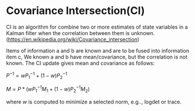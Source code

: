 # Covariance Intersection(CI)

CI is an algorithm for combine two or more estimates of state variables in a Kalman filter when the correlation between them is unknown. (https://en.wikipedia.org/wiki/Covariance_intersection)

Items of information a and b are known and are to be fused into information item c, We known a and b have mean/covariance, but the correlation is not known. The CI update gives mean and covariance as follows:

$P^{-1} = w P_1^{-1} + (1 - w)P^{-1}_{2}$

$M = P * (w P^{-1}_1M_1 + (1-w)P^{-1}_2M_2)$

where $w$  is computed to minimize a selected norm, e.g.., logdet or trace. 